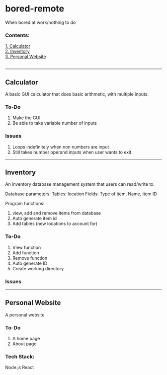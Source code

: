 # bored-remote
When bored at work/nothing to do<br>
### Contents:
[1. Calculator](#calc)<br>
[2. Inventory](#inven)<br>
[3. Personal Website](#perWeb)<br>
<br>

---

## <a name = "calc"></a>Calculator
A basic GUI calculator that does basic arithmetic, with multiple inputs.

### To-Do
1. Make the GUI
2. Be able to take variable number of inputs

### Issues
1. Loops indefinitely when non numbers are input
2. Still takes number operand inputs when user wants to exit

---

## <a name = "inven">Inventory</a>
An inventory database management system that users can read/write to.


Database parameters:
Tables: location
Fields: Type of item, Name, item ID

Program functions:
1. view, add and remove items from database
2. Auto generate item id
3. Add tables (new locations to account for)

### To-Do
1. View function
2. Add function
3. Remove function
4. Auto generate ID
5. Create working directory

### Issues


---

## <a name = "perWeb">Personal Website</a>
A personal website

### To-Do
1. A home page
2. About page

### Tech Stack:
Node.js
React
